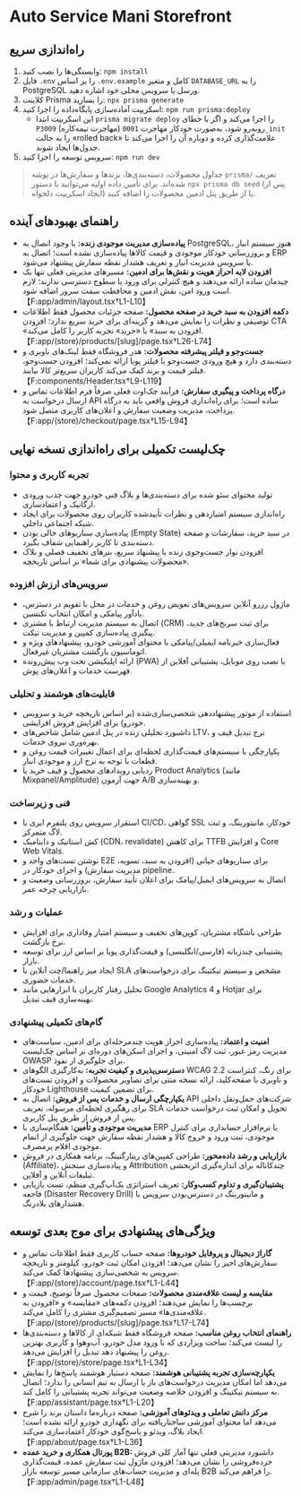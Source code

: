 # Auto Service Mani Storefront

## راه‌اندازی سریع
1. وابستگی‌ها را نصب کنید: `npm install`
2. فایل `.env` را بر اساس `.env.example` کامل و متغیر `DATABASE_URL` را به PostgreSQL ورسل یا سرویس محلی خود اشاره دهید.
3. کلاینت Prisma را بسازید: `npx prisma generate`
4. اسکریپت آماده‌سازی پایگاه‌داده را اجرا کنید: `npm run prisma:deploy`
   - این اسکریپت ابتدا `prisma migrate deploy` را اجرا می‌کند و اگر با خطای `P3009` (مهاجرت نیمه‌کاره) روبه‌رو شود، به‌صورت خودکار مهاجرت `0001_init` را به حالت «rolled back» علامت‌گذاری کرده و دوباره آن را اجرا می‌کند تا جدول‌ها ایجاد شوند.
5. سرویس توسعه را اجرا کنید: `npm run dev`

> جداول محصولات، دسته‌بندی‌ها، برندها و سفارش‌ها در پوشه `prisma/` تعریف شده‌اند. برای تأمین داده اولیه می‌توانید با دستور `npx prisma db seed` (پس از ایجاد اسکریپت دلخواه) یا از طریق پنل ادمین محصولات را اضافه کنید.

## راهنمای بهبودهای آینده
- **پیاده‌سازی مدیریت موجودی زنده:** با وجود اتصال به PostgreSQL، هنوز سیستم انبار و بروزرسانی خودکار موجودی و قیمت کالاها پیاده‌سازی نشده است؛ اتصال به ERP یا سرویس مدیریت انبار و تعریف هشدار نقطه سفارش پیشنهاد می‌شود.
- **افزودن لایه احراز هویت و نقش‌ها برای ادمین:** مسیرهای مدیریتی فعلی تنها یک چیدمان ساده ارائه می‌دهند و هیچ کنترلی برای ورود یا سطوح دسترسی ندارند؛ لازم است ورود امن، نقش ادمین و محافظت سمت سرور اضافه شود.【F:app/admin/layout.tsx†L1-L10】
- **دکمه افزودن به سبد خرید در صفحه محصول:** صفحه جزئیات محصول فقط اطلاعات توصیفی و نظرات را نمایش می‌دهد و گزینه‌ای برای خرید سریع ندارد؛ افزودن CTA «افزودن به سبد» یا «خرید» تجربه کاربر را کامل می‌کند.【F:app/(store)/products/[slug]/page.tsx†L26-L74】
- **جست‌وجو و فیلتر پیشرفته محصولات:** هدر فروشگاه فقط لینک‌های ناوبری و دسته‌بندی دارد و هیچ ورودی جست‌وجو یا فیلتر پویا ارائه نمی‌کند؛ افزودن جست‌وجو، فیلتر قیمت و برند کمک می‌کند کاربران سریع‌تر کالا بیابند.【F:components/Header.tsx†L9-L119】
- **درگاه پرداخت و پیگیری سفارش:** فرآیند چک‌اوت فعلی صرفاً فرم اطلاعات تماس و ارسال درخواست به API ساده است؛ برای راه‌اندازی فروش واقعی باید به درگاه پرداخت، مدیریت وضعیت سفارش و اعلان‌های کاربری متصل شود.【F:app/(store)/checkout/page.tsx†L15-L94】

## چک‌لیست تکمیلی برای راه‌اندازی نسخه نهایی
### تجربه کاربری و محتوا
- تولید محتوای سئو شده برای دسته‌بندی‌ها و بلاگ فنی خودرو جهت جذب ورودی ارگانیک و اعتمادسازی.
- راه‌اندازی سیستم امتیازدهی و نظرات تأییدشده کاربران روی محصولات برای ایجاد شبکه اجتماعی داخلی.
- پیاده‌سازی سناریوهای خالی بودن (Empty State) در سبد خرید، سفارشات و صفحه دسته‌بندی تا کاربر راهنمایی شفاف بگیرد.
- افزودن نوار جست‌وجوی زنده با پیشنهاد سریع، بنرهای تخفیف فصلی و بلاک «محصولات پیشنهادی برای شما» بر اساس تاریخچه.

### سرویس‌های ارزش افزوده
- ماژول رزرو آنلاین سرویس‌های تعویض روغن و خدمات در محل با تقویم در دسترس، یادآور پیامکی و امکان انتخاب تکنسین.
- اتصال به سیستم مدیریت ارتباط با مشتری (CRM) برای ثبت سرنخ‌های جدید، پیگیری پیاده‌سازی کمپین و مدیریت تیکت.
- فعال‌سازی خبرنامه ایمیلی/پیامکی با محتوای آموزشی خودرو، پیشنهادهای ویژه و اتوماسیون بازگشت مشتریان غیرفعال.
- ارائه اپلیکیشن تحت وب پیش‌رونده (PWA) با نصب روی موبایل، پشتیبانی آفلاین از فهرست خدمات و اعلان‌های پوش.

### قابلیت‌های هوشمند و تحلیلی
- استفاده از موتور پیشنهاددهی شخصی‌سازی‌شده (بر اساس تاریخچه خرید و سرویس خودرو) برای افزایش فروش افزایشی.
- داشبورد تحلیلی زنده در پنل ادمین شامل شاخص‌های LTV، نرخ تبدیل قیف و بهره‌وری نیروی خدمات.
- یکپارچگی با سیستم‌های قیمت‌گذاری لحظه‌ای برای اعمال تغییرات قیمت روغن و قطعات با توجه به نرخ ارز و موجودی انبار.
- ردیابی رویدادهای محصول و قیف خرید با Product Analytics (مانند Mixpanel/Amplitude) جهت آزمون A/B و بهینه‌سازی.

### فنی و زیرساخت
- استقرار سرویس روی پلتفرم ابری با CI/CD، گواهی SSL خودکار، مانیتورینگ، و ثبت لاگ متمرکز.
- کش استاتیک و داینامیک (CDN، revalidate) برای کاهش TTFB و افزایش Core Web Vitals.
- نوشتن تست‌های واحد و E2E برای سناریوهای حیاتی (افزودن به سبد، تسویه، مدیریت سفارش) و اجرای خودکار در pipeline.
- اتصال به سرویس‌های ایمیل/پیامک برای اعلان تأیید سفارش، بروزرسانی وضعیت و بازاریابی چرخه عمر.

### عملیات و رشد
- طراحی باشگاه مشتریان، کوپن‌های تخفیف و سیستم امتیاز وفاداری برای افزایش نرخ بازگشت.
- پشتیبانی چندزبانه (فارسی/انگلیسی) و قیمت‌گذاری پویا بر اساس ارز برای توسعه بازار.
- ایجاد میز راهنما/چت آنلاین با SLA مشخص و سیستم تیکتینگ برای درخواست‌های خدمات حضوری.
- تحلیل رفتار کاربران با ابزارهایی مانند Google Analytics 4 و Hotjar برای بهینه‌سازی قیف تبدیل.

### گام‌های تکمیلی پیشنهادی
- **امنیت و اعتماد:** پیاده‌سازی احراز هویت چندمرحله‌ای برای ادمین، سیاست‌های مدیریت رمز عبور، ثبت لاگ امنیتی، و اجرای اسکن‌های دوره‌ای بر اساس چک‌لیست OWASP برای جلوگیری از نفوذ.
- **دسترسی‌پذیری و کیفیت تجربه:** به‌کارگیری الگوهای WCAG 2.2 برای رنگ، کنتراست و ناوبری با صفحه‌کلید، ارائه نسخه متنی برای تصاویر محصولات و افزودن تست‌های خودکار Lighthouse برای تضمین کیفیت.
- **یکپارچگی ارسال و خدمات پس از فروش:** اتصال به API شرکت‌های حمل‌ونقل داخلی برای رهگیری لحظه‌ای مرسوله، تعریف SLA تحویل و امکان ثبت درخواست خدمات پس از فروش از طریق پنل کاربری.
- **مدیریت موجودی و تأمین:** همگام‌سازی با ERP یا نرم‌افزار حسابداری برای کنترل موجودی، ثبت ورود و خروج کالا و هشدار نقطه سفارش جهت جلوگیری از اتمام موجودی اقلام پرمصرف.
- **بازاریابی و رشد داده‌محور:** طراحی کمپین‌های ریتارگتینگ، برنامه همکاری در فروش (Affiliate)، و پیاده‌سازی سنجش Attribution چندکاناله برای اندازه‌گیری اثربخشی تبلیغات آنلاین و آفلاین.
- **پشتیبان‌گیری و تداوم کسب‌وکار:** تعریف استراتژی بک‌آپ‌گیری منظم، تست بازیابی فاجعه (Disaster Recovery Drill) و مانیتورینگ در دسترس‌بودن سرویس با هشدارهای بلادرنگ.

## ویژگی‌های پیشنهادی برای موج بعدی توسعه
- **گاراژ دیجیتال و پروفایل خودروها:** صفحه حساب کاربری فقط اطلاعات تماس و سفارش‌های اخیر را نشان می‌دهد؛ افزودن امکان ثبت خودرو، کیلومتر و تاریخچه سرویس به شخصی‌سازی پیشنهادها کمک می‌کند.【F:app/(store)/account/page.tsx†L1-L44】
- **مقایسه و لیست علاقه‌مندی محصولات:** صفحات محصول صرفاً توضیح، قیمت و برچسب‌ها را نمایش می‌دهند؛ افزودن دکمه‌های «مقایسه» و «افزودن به علاقه‌مندی‌ها» مسیر تصمیم‌گیری مشتری را کامل می‌کند.【F:app/(store)/products/[slug]/page.tsx†L17-L74】
- **راهنمای انتخاب روغن مناسب:** صفحه فروشگاه فقط شبکه‌ای از کالاها و دسته‌بندی‌ها را لیست می‌کند؛ ساخت ویزاردی که با ورود مدل خودرو، آب‌وهوا و کاربری بهترین روغن را پیشنهاد دهد تبدیل را افزایش می‌دهد.【F:app/(store)/store/page.tsx†L1-L34】
- **یکپارچه‌سازی تجربه پشتیبانی هوشمند:** صفحه دستیار هوشمند پاسخ‌ها را نمایش می‌دهد اما امکان مدیریت درخواست‌های باز یا ارسال به تیم انسانی را ندارد؛ اتصال به سیستم تیکتینگ و افزودن خلاصه‌ وضعیت می‌تواند تجربه پشتیبانی را کامل کند.【F:app/assistant/page.tsx†L1-L20】
- **مرکز دانش تعاملی و ویدئوهای آموزشی:** صفحه درباره‌ما داستان برند را شرح می‌دهد اما محتوای آموزشی ساختاریافته برای نگهداری خودرو ارائه نشده است؛ ایجاد بلاگ، ویدئو و پاسخ‌گوی خودکار اعتمادسازی می‌کند.【F:app/about/page.tsx†L1-L36】
- **پورتال همکاری و خرید عمده B2B:** داشبورد مدیریتی فعلی تنها آمار کلی فروش خرده‌فروشی را نشان می‌دهد؛ افزودن ماژول ثبت سفارش عمده، قیمت‌گذاری پله‌ای و مدیریت حساب‌های سازمانی مسیر توسعه بازار B2B را فراهم می‌کند.【F:app/admin/page.tsx†L1-L48】
